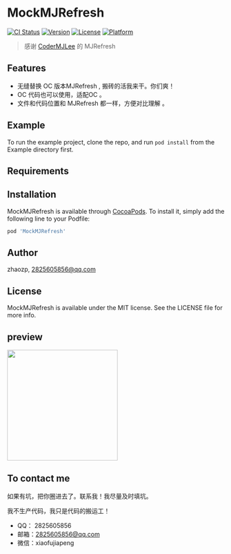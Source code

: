 # MockMJRefresh

[![CI Status](https://img.shields.io/travis/zhaozp/MockMJRefresh.svg?style=flat)](https://travis-ci.org/zhaozp/MockMJRefresh)
[![Version](https://img.shields.io/cocoapods/v/MockMJRefresh.svg?style=flat)](https://cocoapods.org/pods/MockMJRefresh)
[![License](https://img.shields.io/cocoapods/l/MockMJRefresh.svg?style=flat)](https://cocoapods.org/pods/MockMJRefresh)
[![Platform](https://img.shields.io/cocoapods/p/MockMJRefresh.svg?style=flat)](https://cocoapods.org/pods/MockMJRefresh)



>  感谢    [CoderMJLee](<https://github.com/CoderMJLee/MJRefresh>) 的 MJRefresh  
>
>  

## Features

- 无缝替换 OC 版本MJRefresh , 搬砖的活我来干。你们爽！
- OC 代码也可以使用，适配OC 。
- 文件和代码位置和 MJRefresh 都一样，方便对比理解 。

## Example

To run the example project, clone the repo, and run `pod install` from the Example directory first.

## Requirements

## Installation

MockMJRefresh is available through [CocoaPods](https://cocoapods.org). To install
it, simply add the following line to your Podfile:

```ruby
pod 'MockMJRefresh'
```

## Author

zhaozp, 2825605856@qq.com

## License

MockMJRefresh is available under the MIT license. See the LICENSE file for more info.

## preview


<img src="https://github.com/IT-ZhongPeng/MockMJRefresh/blob/master/Example/refresh.gif" width=256 />



## To contact me

如果有坑，把你圈进去了。联系我！我尽量及时填坑。 

我不生产代码，我只是代码的搬运工！

- QQ： 2825605856
- 邮箱：2825605856@qq.com
- 微信：xiaofujiapeng